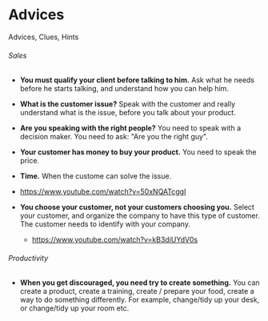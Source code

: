 # Advices
Advices, Clues, Hints

###### Sales

* __You must qualify your client before talking to him.__ Ask what he needs before he starts talking, and understand how you can help him.
 * __What is the customer issue?__ Speak with the customer and really understand what is the issue, before you talk about your product.
 * __Are you speaking with the right people?__ You need to speak with a decision maker. You need to ask: "Are you the right guy".
 * __Your customer has money to buy your product.__ You need to speak the price.
 * __Time.__ When the custome can solve the issue.
 * https://www.youtube.com/watch?v=50xNQATcggI
 
* __You choose your customer, not your customers choosing you.__ Select your customer, and organize the company to have this type of customer. The customer needs to identify with your company.
  * https://www.youtube.com/watch?v=kB3diUYdV0s


###### Productivity
* __When you get discouraged, you need try to create something.__ You can create a product, create a training, create / prepare your food,  create a way to do something differently. For example, change/tidy up your desk, or change/tidy up your room etc.
